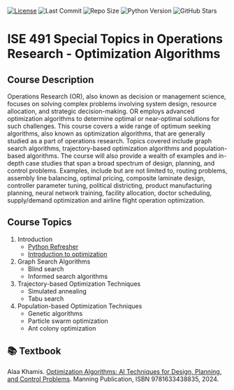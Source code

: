 [![License](https://img.shields.io/badge/License-Apache_2.0-blue.svg)](https://github.com/Dr-AlaaKhamis/ISE491/blob/main/LICENSE)
![Last Commit](https://img.shields.io/github/last-commit/Dr-AlaaKhamis/ISE491)
![Repo Size](https://img.shields.io/github/repo-size/Dr-AlaaKhamis/ISE491)
![Python Version](https://img.shields.io/badge/python-3.8%2B-blue)
![GitHub Stars](https://img.shields.io/github/stars/Dr-AlaaKhamis/ISE491?style=social)



# ISE 491 Special Topics in Operations Research - Optimization Algorithms

## Course Description
Operations Research (OR), also known as decision or management science, focuses on solving complex problems involving system design, resource allocation, and strategic decision-making. OR employs advanced optimization algorithms to determine optimal or near-optimal solutions for such challenges. This course covers a wide range of optimum seeking algorithms, also known as optimization algorithms, that are generally studied as a part of operations research. Topics covered include graph search algorithms, trajectory-based optimization algorithms and population-based algorithms. The course will also provide a wealth of examples and in-depth case studies that span a broad spectrum of design, planning, and control problems.  Examples, include but are not limited to, routing problems, assembly line balancing, optimal pricing, composite laminate design, controller parameter tuning, political districting, product manufacturing planning, neural network training, facility allocation, doctor scheduling, supply/demand optimization and airline flight operation optimization. 

## Course Topics

1. Introduction
    * [Python Refresher](https://github.com/Dr-AlaaKhamis/ISE491/tree/main/1_Introduction/Python_refresher)
    * [Introduction to optimization](https://github.com/Dr-AlaaKhamis/ISE491/tree/main/1_Introduction/Intro_optimization)
2. Graph Search Algorithms
    * Blind search
    * Informed search algorithms
3. Trajectory-based Optimization Techniques
    * Simulated annealing
    * Tabu search
4. Population-based Optimization Techniques
    * Genetic algorithms
    * Particle swarm optimization
    * Ant colony optimization

## 📚 Textbook

Alaa Khamis. [Optimization Algorithms: AI Techniques for Design, Planning, and Control Problems](https://www.manning.com/books/optimization-algorithms). Manning Publication, ISBN 9781633438835, 2024.
